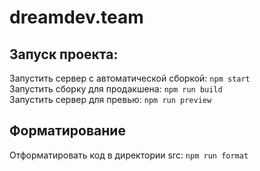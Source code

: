# dreamdev.team


## Запуск проекта:  
Запустить сервер с автоматической сборкой: `npm start`  
Запустить сборку для продакшена: `npm run build`  
Запустить сервер для превью: `npm run preview`  

## Форматирование  
Отформатировать код в директории src: `npm run format`  
